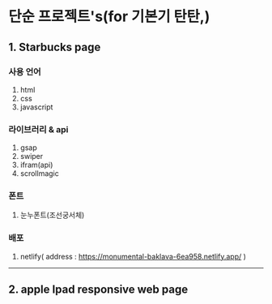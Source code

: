 # 단순 프로젝트's(for 기본기 탄탄,)

## 1. Starbucks page

### 사용 언어
1. html
2. css
3. javascript
   
### 라이브러리 & api
1. gsap
2. swiper
3. ifram(api)
4. scrollmagic
   
### 폰트
1. 눈누폰트(조선궁서체)
   
### 배포
1. netlify( address : https://monumental-baklava-6ea958.netlify.app/ )

---       

## 2. apple Ipad responsive web page
